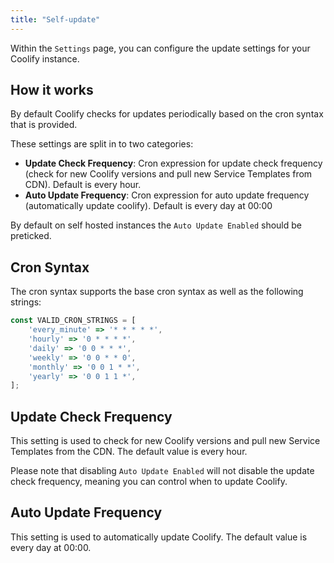 ```yaml
---
title: "Self-update"
---
```


Within the `Settings` page, you can configure the update settings for your Coolify instance.

## How it works

By default Coolify checks for updates periodically based on the cron syntax that is provided.

These settings are split in to two categories:

- **Update Check Frequency**: Cron expression for update check frequency (check for new Coolify versions and pull new Service Templates from CDN). Default is every hour.
- **Auto Update Frequency**: Cron expression for auto update frequency (automatically update coolify). Default is every day at 00:00

By default on self hosted instances the `Auto Update Enabled` should be preticked.

## Cron Syntax

The cron syntax supports the base cron syntax as well as the following strings:

```js
const VALID_CRON_STRINGS = [
    'every_minute' => '* * * * *',
    'hourly' => '0 * * * *',
    'daily' => '0 0 * * *',
    'weekly' => '0 0 * * 0',
    'monthly' => '0 0 1 * *',
    'yearly' => '0 0 1 1 *',
];
```

## Update Check Frequency

This setting is used to check for new Coolify versions and pull new Service Templates from the CDN. The default value is every hour.

Please note that disabling `Auto Update Enabled` will not disable the update check frequency, meaning you can control when to update Coolify.

## Auto Update Frequency

This setting is used to automatically update Coolify. The default value is every day at 00:00.
